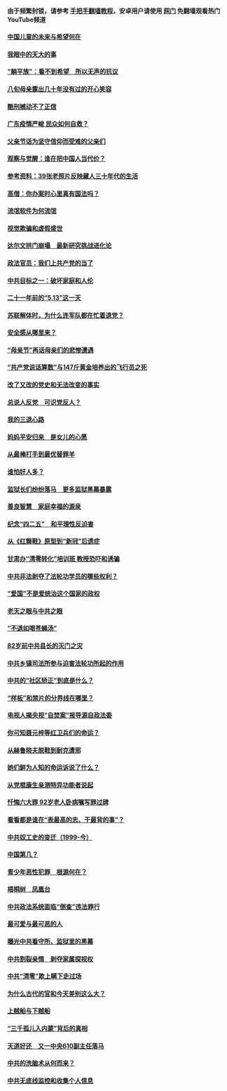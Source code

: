 #### 由于频繁封锁，请参考 [手把手翻墙教程](https://github.com/gfw-breaker/guides/wiki/)，安卓用户请使用 [网门](https://github.com/gfw-breaker/nogfw/blob/master/dl.md?t=07061900) 免翻墙观看热门YouTube频道 

#### [中国儿童的未来与希望何在](../pages/19/427680.md?t=07061900) 

#### [我眼中的天大的事](../pages/19/427619.md?t=07061900) 

#### [“躺平族”：看不到希望　所以无声的抗议](../pages/19/427464.md?t=07061900) 

#### [八旬母亲露出几十年没有过的开心笑容](../pages/19/427429.md?t=07061900) 

#### [酷刑撼动不了正信](../pages/19/427414.md?t=07061900) 

#### [广东疫情严峻 民众如何自救？](../pages/19/427311.md?t=07061900) 

#### [父亲节话为坚守信仰而受难的父亲们](../pages/19/427033.md?t=07061900) 

#### [观察与觉醒：谁在把中国人当代价？](../pages/19/426987.md?t=07061900) 

#### [参考资料：39张老照片反映藏人三十年代的生活](../pages/19/426471.md?t=07061900) 

#### [高僧：你办案时心里真有国法吗？](../pages/19/426530.md?t=07061900) 

#### [流氓软件为何流氓](../pages/19/426531.md?t=07061900) 

#### [视觉欺骗和虚假盛世](../pages/19/426443.md?t=07061900) 

#### [达尔文拱门崩塌　最新研究挑战进化论](../pages/19/426009.md?t=07061900) 

#### [政法官员：我们上共产党的当了](../pages/19/425351.md?t=07061900) 

#### [中共目标之一：破坏家庭和人伦](../pages/19/424454.md?t=07061900) 

#### [二十一年前的“5.13”这一天](../pages/19/424814.md?t=07061900) 

#### [苏联解体时，为什么连军队都在忙着退党？](../pages/19/424335.md?t=07061900) 

#### [安全感从哪里来？](../pages/19/424336.md?t=07061900) 

#### [“母亲节”再话母亲们的悲惨遭遇](../pages/19/424234.md?t=07061900) 

#### [“共产党说话算数”与147斤黄金培养出的飞行员之死](../pages/19/424115.md?t=07061900) 

#### [改了又改的党史和无法改变的事实](../pages/19/424037.md?t=07061900) 

#### [总说人反党　可识党反人？](../pages/19/423820.md?t=07061900) 

#### [我的三退心路](../pages/19/423876.md?t=07061900) 

#### [妈妈平安归来　是女儿的心愿](../pages/19/423947.md?t=07061900) 

#### [从最棒打手到最优替罪羊](../pages/19/423819.md?t=07061900) 

#### [谁怕好人多？](../pages/19/423774.md?t=07061900) 

#### [监狱长们纷纷落马　更多监狱黑幕暴露](../pages/19/423787.md?t=07061900) 

#### [善良智慧　家庭幸福的源泉](../pages/19/423632.md?t=07061900) 

#### [纪念“四二五”　和平理性反迫害](../pages/19/423660.md?t=07061900) 

#### [从《红舞鞋》原型到“新冠”后遗症](../pages/19/423509.md?t=07061900) 

#### [甘肃办“清零转化”培训班 教授恐吓和诱骗](../pages/19/423498.md?t=07061900) 

#### [中共非法剥夺了法轮功学员的哪些权利？](../pages/19/423392.md?t=07061900) 

#### [“爱国”不是爱统治这个国家的政权](../pages/19/423029.md?t=07061900) 

#### [老天之眼与中共之眼](../pages/19/423378.md?t=07061900) 

#### [“不退如喝苍蝇汤”](../pages/19/423287.md?t=07061900) 

#### [82岁前中共县长的灭门之灾](../pages/19/423055.md?t=07061900) 

#### [中共乡镇司法所参与迫害法轮功所起的作用](../pages/19/423064.md?t=07061900) 

#### [中共的“社区矫正”到底是什么？](../pages/19/422870.md?t=07061900) 

#### [“样板”和禁片的分界线在哪里？](../pages/19/422704.md?t=07061900) 

#### [电视人揭央视“自焚案”报导源自政法委](../pages/19/422770.md?t=07061900) 

#### [你可知聂元梓等红卫兵们的命运？](../pages/19/422848.md?t=07061900) 

#### [从赫鲁晓夫脱鞋到耐克遭邪](../pages/19/422826.md?t=07061900) 

#### [她们鲜为人知的命运诉说了什么？](../pages/19/422754.md?t=07061900) 

#### [从党棍康生亲测特异功能者说起](../pages/19/422657.md?t=07061900) 

#### [忏悔六大罪 92岁老人卧病嘱写罪过碑](../pages/19/422750.md?t=07061900) 

#### [看看都是谁在“表最高的忠、干最背的事”？](../pages/19/422703.md?t=07061900) 

#### [中共奴工史的变迁（1999-今）](../pages/19/422656.md?t=07061900) 

#### [中国第几？](../pages/19/422496.md?t=07061900) 

#### [青少年恶性犯罪　根源何在？](../pages/19/422449.md?t=07061900) 

#### [梧桐树　凤凰台](../pages/19/422442.md?t=07061900) 

#### [中共政法系统面临“倒查”违法罪行](../pages/19/422497.md?t=07061900) 

#### [最可爱与最可恶的人](../pages/19/422448.md?t=07061900) 

#### [曝光中共看守所、监狱里的黑幕](../pages/19/422390.md?t=07061900) 

#### [中共割裂亲情　剥夺家属探视权](../pages/19/422364.md?t=07061900) 

#### [中共“清零”欺上瞒下走过场](../pages/19/422306.md?t=07061900) 

#### [为什么古代的官和今天差别这么大？](../pages/19/422228.md?t=07061900) 

#### [上贼船与下贼船](../pages/19/422276.md?t=07061900) 

#### [“三千孤儿入内蒙”背后的真相](../pages/19/422229.md?t=07061900) 

#### [天道好还　又一中央610副主任落马](../pages/19/422155.md?t=07061900) 

#### [中共的洗脑术从何而来？](../pages/19/422154.md?t=07061900) 

#### [中共无底线监控和收集个人信息](../pages/19/422039.md?t=07061900) 

